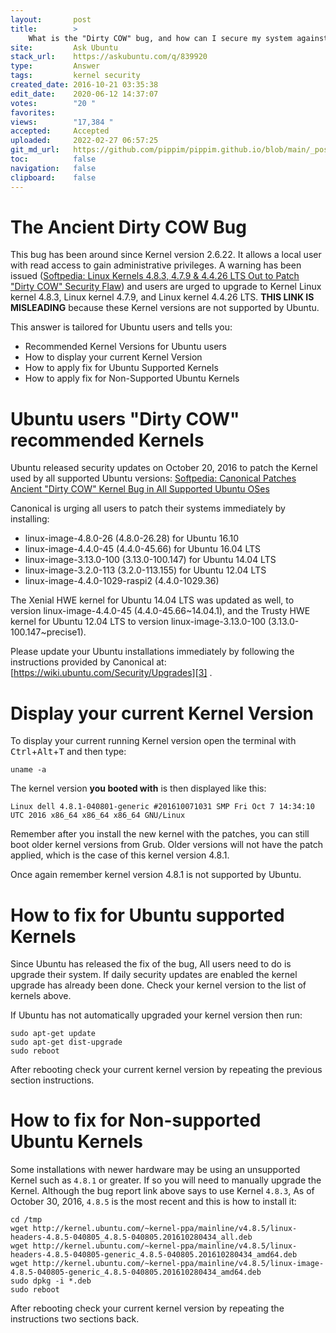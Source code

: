 ```yaml
---
layout:       post
title:        >
    What is the "Dirty COW" bug, and how can I secure my system against it?
site:         Ask Ubuntu
stack_url:    https://askubuntu.com/q/839920
type:         Answer
tags:         kernel security
created_date: 2016-10-21 03:35:38
edit_date:    2020-06-12 14:37:07
votes:        "20 "
favorites:    
views:        "17,384 "
accepted:     Accepted
uploaded:     2022-02-27 06:57:25
git_md_url:   https://github.com/pippim/pippim.github.io/blob/main/_posts/2016/2016-10-21-What-is-the-_Dirty-COW_-bug_-and-how-can-I-secure-my-system-against-it_.md
toc:          false
navigation:   false
clipboard:    false
---
```


# The Ancient Dirty COW Bug

This bug has been around since Kernel version 2.6.22. It allows a local user with read access to gain administrative privileges. A warning has been issued ([Softpedia: Linux Kernels 4.8.3, 4.7.9 & 4.4.26 LTS Out to Patch "Dirty COW" Security Flaw][1]) and users are urged to upgrade to Kernel Linux kernel 4.8.3, Linux kernel 4.7.9, and Linux kernel 4.4.26 LTS. **THIS LINK IS MISLEADING** because these Kernel versions are not supported by Ubuntu.

This answer is tailored for Ubuntu users and tells you:

 - Recommended Kernel Versions for Ubuntu users
 - How to display your current Kernel Version
 - How to apply fix for Ubuntu Supported Kernels
 - How to apply fix for Non-Supported Ubuntu Kernels

# Ubuntu users "Dirty COW" recommended Kernels

Ubuntu released security updates on October 20, 2016 to patch the Kernel used by all supported Ubuntu versions: [Softpedia: Canonical Patches Ancient "Dirty COW" Kernel Bug in All Supported Ubuntu OSes][2]

Canonical is urging all users to patch their systems immediately by installing:

 - linux-image-4.8.0-26 (4.8.0-26.28) for Ubuntu 16.10
 - linux-image-4.4.0-45 (4.4.0-45.66) for Ubuntu 16.04 LTS
 - linux-image-3.13.0-100 (3.13.0-100.147) for Ubuntu 14.04 LTS
 - linux-image-3.2.0-113 (3.2.0-113.155) for Ubuntu 12.04 LTS
 - linux-image-4.4.0-1029-raspi2 (4.4.0-1029.36)

The Xenial HWE kernel for Ubuntu 14.04 LTS was updated as well, to version linux-image-4.4.0-45 (4.4.0-45.66~14.04.1), and the Trusty HWE kernel for Ubuntu 12.04 LTS to version linux-image-3.13.0-100 (3.13.0-100.147~precise1). 

Please update your Ubuntu installations immediately by following the instructions provided by Canonical at: [https://wiki.ubuntu.com/Security/Upgrades][3] .

# Display your current Kernel Version

To display your current running Kernel version open the terminal with <kbd>Ctrl</kbd>+<kbd>Alt</kbd>+<kbd>T</kbd> and then type:

``` 
uname -a
```

The kernel version **you booted with** is then displayed like this:

``` 
Linux dell 4.8.1-040801-generic #201610071031 SMP Fri Oct 7 14:34:10 UTC 2016 x86_64 x86_64 x86_64 GNU/Linux
```

Remember after you install the new kernel with the patches, you can still boot older kernel versions from Grub. Older versions will not have the patch applied, which is the case of this kernel version 4.8.1.

Once again remember kernel version 4.8.1 is not supported by Ubuntu.

  [1]: http://news.softpedia.com/news/linux-kernels-4-8-3-4-7-9-4-4-26-lts-out-to-patch-dirty-cow-security-flaw-509495.shtml
  [2]: http://news.softpedia.com/news/canonical-patches-ancient-dirty-cow-kernel-bug-in-all-supported-ubuntu-oses-509507.shtml
  [3]: https://wiki.ubuntu.com/Security/Upgrades

# How to fix for Ubuntu supported Kernels

Since Ubuntu has released the fix of the bug, All users need to do is upgrade their system. If daily security updates are enabled the kernel upgrade has already been done. Check your kernel version to the list of kernels above. 

If Ubuntu has not automatically upgraded your kernel version then run:

``` 
sudo apt-get update
sudo apt-get dist-upgrade
sudo reboot
```

After rebooting check your current kernel version by repeating the previous section instructions.

# How to fix for Non-supported Ubuntu Kernels

Some installations with newer hardware may be using an unsupported Kernel such as `4.8.1` or greater. If so you will need to manually upgrade the Kernel. Although the bug report link above says to use Kernel `4.8.3`, As of October 30, 2016, `4.8.5` is the most recent and this is how to install it:

``` 
cd /tmp
wget http://kernel.ubuntu.com/~kernel-ppa/mainline/v4.8.5/linux-headers-4.8.5-040805_4.8.5-040805.201610280434_all.deb
wget http://kernel.ubuntu.com/~kernel-ppa/mainline/v4.8.5/linux-headers-4.8.5-040805-generic_4.8.5-040805.201610280434_amd64.deb
wget http://kernel.ubuntu.com/~kernel-ppa/mainline/v4.8.5/linux-image-4.8.5-040805-generic_4.8.5-040805.201610280434_amd64.deb
sudo dpkg -i *.deb
sudo reboot
```

After rebooting check your current kernel version by repeating the instructions two sections back.
